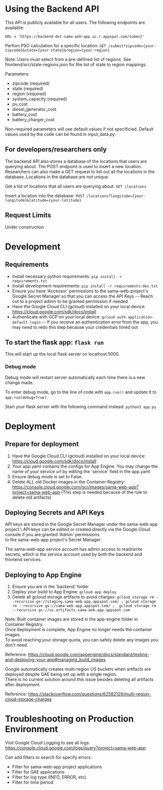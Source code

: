 # Using the Backend API

This API is publicly available for all users. The following endpoints are available:

`URL = 'https://backend-dot-sama-web-app.uc.r.appspot.com/submit'`

Perfom PSO calculation for a specific location:
`GET /submit?zipcode={your-zipcode}&state={your-state}&region={your-region}`

Note: Users must select from a pre-defined list of regions. See frontend/src/state-regions.json for the list of state to region mappings.

Parameters:
- zipcode (required)
- state (required)
- region (required)
- system_capacity (required)
- pv_cost
- diesel_generator_cost
- battery_cost
- battery_charger_cost

Non-required parameters will use default values if not specificied. Default values used by the code can be found in input_data.py.


## For developers/researchers only
The backend API also stores a database of the locations that users are querying about. The POST endpoint is used to insert a new location. Researchers can also make a GET request to list out all the locations in the database. Locations in the database are not unique.

Get a list of locations that all users are querying about:
`GET /locations`

Insert a location into the database:
`POST /locations?longitude={your-longitude}&latitude={your-latitude}`

## Request Limits

Under construction

# Development 

## Requirements

- Install necessary python requirements: `pip install -r requirements.txt`
- Install development requirements: `pip install -r requirements-dev.txt`
- Ensure you have 'Accessor' permissions to the sama-web-project's Google Secret Manager so that you can access the API Keys
-- Reach out to a project admin to be granted permission if needed
- Have the Google Cloud CLI (gcloud) installed on your local device: https://cloud.google.com/sdk/docs/install
- Authenticate with GCP on your local device: `gcloud auth application-default login`
-- If you receive an authentication error from the app, you may need to redo this step because your credentials timed out

## To start the flask app: `flask run`

This will start up the local flask server on localhost:5000.

### Debug mode

Debug mode will restart server automatically each time there is a new change made.

To enter debug mode, go to the line of code with `app.run()` and update it to `app.run(debug=True)`. 

Start your flask server with the following command instead: `python3 app.py`

# Deployment

## Prepare for deployment

1. Have the Google Cloud CLI (gcloud) installed on your local device: https://cloud.google.com/sdk/docs/install
2. Your app.yaml contains the configs for App Engine. You may change the name of your service url by editing the 'service' field in the app.yaml
3. Ensure debug mode is set to False.
4. Delete ALL old Docker images in the Container Registry: https://console.cloud.google.com/gcr/images/sama-web-app?project=sama-web-app (This step is needed because of the rule to delete old artifacts)

## Deploying Secrets and API Keys
API keys are stored in the Google Secret Manager under the sama-web-app project.\ 
API keys can be edited or created directly via the Google Cloud console if you are granted 'Admin' permissions\
to the sama-web-app project's Secret Manager. 

The sama-web-app service account has admin access to read/write secrets, which is the service account used by both the backend and frontend services.

## Deploying to App Engine

1. Ensure you are in the 'backend' folder
2. Deploy your build to App Engine: `gcloud app deploy`
3. Delete all gcloud storage artifacts to avoid charges: `gcloud storage rm --recursive gs://staging.sama-web-app.appspot.com/ ; gcloud storage rm --recursive gs://sama-web-app.appspot.com/ ;  gcloud storage rm --recursive gs://us.artifacts.sama-web-app.appspot.com`

Note: Built container images are stored in the app-engine folder in Container Registry.\
Once deployment is complete, App Engine no longer needs the container images.\
To avoid reaching your storage quota, you can safely delete any images you don't need. 

Reference: https://cloud.google.com/appengine/docs/standard/testing-and-deploying-your-app#managing_build_images

Google automatically creates multi-region US buckets when artifacts are deployed despite GAE being set up with a single region.\
There is no current solution around this issue besides deleting all artifacts after deployment.

Reference: https://stackoverflow.com/questions/62582129/multi-region-cloud-storage-charges

# Troubleshooting on Production Environment

Visit Google Cloud Logging to see all logs: https://console.cloud.google.com/logs/query?project=sama-web-app

Can add filters to search for specify errors:
- Filter for sama-web-app project applications
- Filter for GAE applications
- Filter for log type (INFO, ERROR, etc)
- Filter for time  period